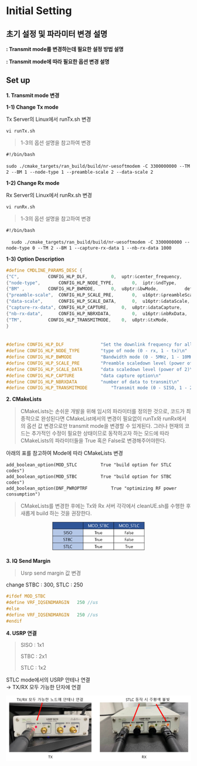 #  Initial Setting
##  초기 설정 및 파라미터 변경 설명

**:  Transmit mode를 변경하는데 필요한 설정 방법 설명**

**: Transmit mode에 따라 필요한 옵션 변경 설명**


## Set up

**1. Transmit mode 변경**

**1-1) Change Tx mode**

Tx Server의 Linux에서 runTx.sh 변경 
```
vi runTx.sh
```
> 1-3의 옵션 설명을 참고하여 변경
```
#!/bin/bash

sudo ./cmake_targets/ran_build/build/nr-uesoftmodem -C 3300000000 --TM 2 --BM 1 --node-type 1 --preamble-scale 2 --data-scale 2
```
**1-2) Change Rx mode**

Rx Server의 Linux에서 runRx.sh 변경 
``` 
vi runRx.sh
```
> 1-3의 옵션 설명을 참고하여 변경
``` 
#!/bin/bash

  sudo ./cmake_targets/ran_build/build/nr-uesoftmodem -C 3300000000 --node-type 0 --TM 2 --BM 1 --capture-rx-data 1 --nb-rx-data 1000
```

**1-3) Option Description**

```c
#define CMDLINE_PARAMS_DESC {
{"C",			CONFIG_HLP_DLF,			0,	uptr:&center_frequency,		defuintval:2680000000,	TYPE_UINT,	0},
{"node-type",		CONFIG_HLP_NODE_TYPE,		0,	iptr:&ndType,			defintval:-1,		TYPE_INT,	0},
{"BM" ,			CONFIG_HLP_BWMODE,		0,	u8ptr:&bwMode,			defintval:1,		TYPE_UINT8,	0},
{"preamble-scale",	CONFIG_HLP_SCALE_PRE,		0,	u16ptr:&preambleScale,		defintval:0,		TYPE_UINT16,	0},
{"data-scale",		CONFIG_HLP_SCALE_DATA,		0,	u16ptr:&dataScale,		defintval:0,		TYPE_UINT16,	0},
{"capture-rx-data",	CONFIG_HLP_CAPTURE,		0,	u8ptr:&dataCapture,		defintval:0,		TYPE_UINT8,	0},
{"nb-rx-data",		CONFIG_HLP_NBRXDATA,		0,	u16ptr:&nbRxData,		defintval:0,		TYPE_UINT16,	0},
{"TM",			CONFIG_HLP_TRANSMITMODE,	0,	u8ptr:&txMode,			defintval:0,		TYPE_UINT8,	0},
}


#define CONFIG_HLP_DLF         		"Set the downlink frequency for all component carriers\n"
#define CONFIG_HLP_NODE_TYPE      	"type of node (0 - rx, 1 - tx)\n"
#define CONFIG_HLP_BWMODE      		"Bandwidth mode (0 - 5MHz, 1 - 10MHz, 2 - 20MHz, SCS : 15kHz (common))"
#define CONFIG_HLP_SCALE_PRE      	"Preamble scaledown level (power of 2)\n"
#define CONFIG_HLP_SCALE_DATA      	"data scaledown level (power of 2)\n"
#define CONFIG_HLP_CAPTURE      	"data capture option\n"
#define CONFIG_HLP_NBRXDATA      	"number of data to transmit\n"
#define CONFIG_HLP_TRANSMITMODE      	"Transmit mode (0 - SISO, 1 - 2x1 STBC, 2 - 1x2 STLC)"
```

**2. CMakeLists**
> CMakeLists는 손쉬운 개발을 위해 임시의 파라미터를 정의한 것으로, 
 코드가 최종적으로 완성된다면 CMakeList에서의 변경이 필요없이 runTx와 runRx에서의 옵션 값 변경으로만 transmit mode을 변경할 수 있게된다.
 그러나 현재의 코드는 추가적인 수정이 필요한 상태이므로 동작하고자 하는 모드에 따라 CMakeLists의 파라미터들을 True 혹은 False로 변경해주어야한다. 

아래의 표를 참고하여 Mode에 따라 CMakeLists 변경

```
add_boolean_option(MOD_STLC      	True "build option for STLC codes")
add_boolean_option(MOD_STBC      	True "build option for STBC codes")
add_boolean_option(DNF_PWROPTRF      	True "optimizing RF power consumption")
```
> CMakeLists를 변경한 후에는 Tx와 Rx 서버 각각에서 cleanUE.sh를 수행한 후 새롭게 build 하는 것을 권장한다.

<p align="center"><img src="https://github.com/dbwpdls22/NR_Modulation/blob/main/STLC/Figs/CMakeLists.png?raw=true" width="50%"></p>

**3. IQ Send Margin**
> Usrp send margin 값 변경

change STBC : 300, STLC : 250
```c
#ifdef MOD_STBC
#define VRF_IQSENDMARGIN   250 //us
#else
#define VRF_IQSENDMARGIN   250 //us
#endif
```
**4. USRP 연결**
> SISO : 1x1 
>
> STBC : 2x1  
> 
> STLC : 1x2

STLC mode에서의 USRP 안테나 연결  
→ TX/RX 모두 가능한 단자에 연결

<p align="center"><img src="https://github.com/dbwpdls22/NR_Modulation/blob/main/STLC/Figs/USRP.PNG?raw=true"></p>
